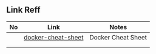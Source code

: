 ## Link Reff
| No | Link | Notes |
|---|---|---|
|  | [docker-cheat-sheet](https://low-orbit.net/docker-cheat-sheet) | Docker Cheat Sheet |
|  |  |  |
|  |  |  |
